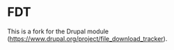 # FDT

This is a fork for the Drupal module (https://www.drupal.org/project/file_download_tracker).

